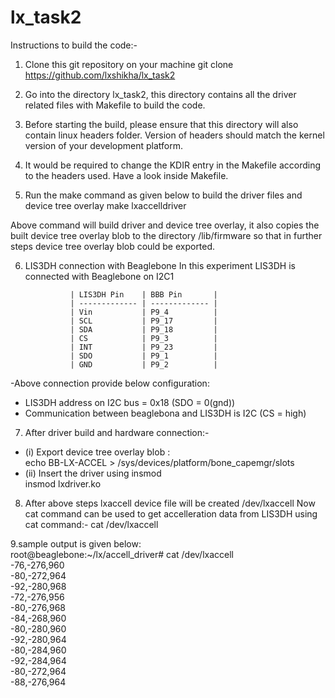 # lx_task2

Instructions to build the code:-

1. Clone this git repository on your machine
git clone https://github.com/lxshikha/lx_task2

2. Go into the directory lx_task2, this directory contains all the driver related files with Makefile to build the code.

3. Before starting the build, please ensure that this directory will also contain linux headers folder. Version of headers should match the kernel version of your development platform.  

4. It would be required to change the KDIR entry in the Makefile according to the headers used. Have a look inside Makefile.

5. Run the make command as given below to build the driver files and device tree overlay
    make lxaccelldriver

Above command will build driver and device tree overlay, it also copies the built device tree overlay blob to the directory /lib/firmware so that in further steps device tree overlay blob could be exported.

6. LIS3DH connection with Beaglebone
In this experiment LIS3DH is connected with Beaglebone on I2C1 

                 | LIS3DH Pin    | BBB Pin       |
                 | ------------- | ------------- |
                 | Vin           | P9_4          |
                 | SCL           | P9_17         |
                 | SDA           | P9_18         |
                 | CS            | P9_3          |
                 | INT           | P9_23         |
                 | SDO           | P9_1          |
                 | GND           | P9_2          | 
-Above connection provide below configuration:
- LIS3DH address on I2C bus = 0x18 (SDO = 0(gnd))
- Communication between beaglebona and LIS3DH is I2C (CS = high)
                     
7. After driver build and hardware connection:-
  - (i) Export device tree overlay blob :   
   echo BB-LX-ACCEL > /sys/devices/platform/bone_capemgr/slots
  - (ii) Insert the driver using insmod  
     insmod lxdriver.ko   
      
8. After above steps lxaccell device file will be created /dev/lxaccell
  Now cat command can be used to get accelleration data from LIS3DH using cat command:- cat /dev/lxaccell
 
 9.sample output is given below:  
 root@beaglebone:~/lx/accell_driver# cat /dev/lxaccell  
-76,-276,960  
-80,-272,964  
-92,-280,968  
-72,-276,956  
-80,-276,968  
-84,-268,960  
-80,-280,960  
-92,-280,964  
-80,-284,960  
-92,-284,964  
-80,-272,964  
-88,-276,964  

  
  
  
